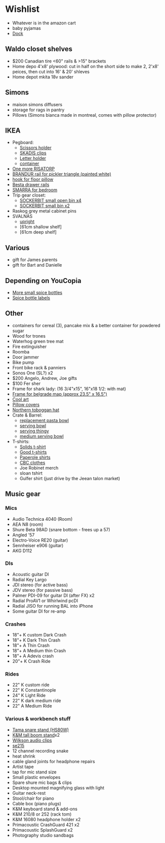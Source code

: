 # Wishlist

- Whatever is in the amazon cart
- baby pyjamas
- [Dock](https://www.amazon.ca/gp/product/B07R754DBK?psc=1)

## Waldo closet shelves

- $200 Canadian tire <60" rails & >15" brackets
- Home depo 4'x8' plywood: cut in half on the short side to make 2, 2'x8' peices, then cut into 16' & 20' shleves
- Home depot mkita 18v sander

## Simons

- maison simons diffusers
- storage for rags in pantry
- Pillows (Simons bianca made in montreal, comes with pillow protector)

## IKEA

- Pegboard:
  - [Scissors holder](https://www.ikea.com/ca/en/p/skadis-tool-holder-gray-90335876/)
  - [SKADIS clips](https://www.ikea.com/ca/en/p/skadis-clip-white-00321614/)
  - [Letter holder](https://www.ikea.com/ca/en/p/skadis-letter-holder-white-40320815/)
  - [container](https://www.ikea.com/ca/en/p/skadis-container-white-20320798/)
- [One more RISATORP](https://www.ikea.com/ca/en/p/risatorp-wire-basket-white-90281618/)
- [BRANDUR rail for pickler triangle (painted white)](https://www.ikea.com/ca/en/p/brandur-rail-with-4-hooks-in-outdoor-black-10402624/)
- [hook for floor pillow](https://www.ikea.com/ca/en/p/bjaernum-hook-aluminum-40152591/)
- [Besta drawer rails](https://www.ikea.com/us/en/p/besta-drawer-runner-soft-closing-40348715/)
- [SMARRA for bedroom](https://www.ikea.com/ca/en/p/smarra-box-with-lid-natural-90348063/)
- Trip gear closet:
  - [SOCKERBIT small open bin x4](https://www.ikea.com/ca/en/p/sockerbit-box-white-50316182/)
  - [SOCKERBIT small bin x2](https://www.ikea.com/ca/en/p/sockerbit-box-with-lid-white-60316068/)
- Raskog grey metal cabinet pins
- SVALNÄS
  - [upright](https://www.ikea.com/ca/en/p/svalnaes-wall-upright-bamboo-10322849/)
  - [61cm shallow shelf]
  - [61cm deep shelf]

## Various

- gift for James parents
- gift for Bart and Danielle

## Depending on YouCopia

- [More small spice bottles](https://www.amazon.ca/Bekith-Straight-Airtight-Plastic-Smooth/dp/B07KPBYZ5V)
- [Spice bottle labels](https://www.amazon.ca/Talented-Kitchen/b?node=14338751011)

## Other

- containers for cereal (3), pancake mix & a better container for powdered sugar
- Wood for trones
- Waterhog green tree mat
- Fire extinguisher
- Roomba
- Door jammer
- Bike pump
- Front bike rack & panniers
- Sonos One (SL?) x2
- $200 Angelo, Andrew, Joe gifts
- $100 Fer sher
- Frame for shark lady: (16 3/4"x15", 16"x18 1/2: with mat)
- [Frame for belgrade map (approx 23.5" x 16.5")](https://www.arttoframe.com/23x15-Satin-White-Frame-picture-frame/FRBW26074?page_type=E)
- [Cool art](https://www.concealed-art.com/nes-art)
- [Pillow covers](https://deijistudios.com/collections/linen-duvet-sets)
- [Northern toboggan hat](https://northerntoboggan.com/products/toboggan-trucker-hat)
- Crate & Barrel:
  - [replacement pasta bowl](https://www.crateandbarrel.com/marin-matte-black-low-pasta-bowl/s467282)
  - [serving bowl](https://www.crateandbarrel.com/oven-to-table-serving-bowl-with-trivet/s441270)
  - [serving thingy](https://www.crateandbarrel.com/oven-to-table-two-part-dish-with-trivet/s244757)
  - [medium serving bowl](https://www.crateandbarrel.com/carson-medium-acacia-serving-bowl/s515602)
- T-shirts:
  - [Solids t-shirt](https://solids.bandcamp.com/merch)
  - [Good t-shirts](https://us.kowtowclothing.com/)
  - [Paperole shirts](https://www.paperole.com/)
  - [CBC clothes](https://retrokid.ca/collections/cbc-retro)
  - Joe Robinet merch
  - sloan tshirt
  - Gulfer shirt (just drive by the Jeean talon market)

## Music gear

### Mics

- Audio Technica 4040 (Room)
- AEA N8 (room)
- Shure Beta 98AD (snare bottom - frees up a 57)
- Angled '57
- Electro-Voice RE20 (guitar)
- Sennheiser e906 (guitar)
- AKG D112

### DIs

- Acoustic guitar DI
- Radial Key Largo
- JDI stereo (for active bass)
- JDV stereo (for passive bass)
- Palmer PDI-09 for guitar DI (after FX) x2
- Radial ProAV1 or Whirlwind pcDI
- Radial JISO for running BAL into iPhone
- Some guitar DI for re-amp

### Crashes

- 18"+ K custom Dark Crash
- 18"+ K Dark Thin Crash
- 18"+ A Thin Crash
- 18"+ A Medium thin Crash
- 18"+ A Adevis crash
- 20"+ K Crash Ride

### Rides

- 22" K custom ride
- 22" K Constantinople
- 24" K Light Ride
- 22" K dark medium ride
- 22" A Medium Ride

### Various & workbench stuff

- [Tama snare stand (HS80W)](https://www.timpano-percussion.com/us/pied-de-caisse-claire-tama-roadpro-hs80w.html?id=43102689)
- [K&M tall boom stand](http://www.economik.com/km/21021-black/)x2
- [Wilkson audio clips](https://www.soundonsound.com/reviews/wilkinson-audio-mic-clips)
- [se215](https://www.shure.com/en-US/products/earphones/se215)
- 12 channel recording snake
- heat shrink
- cable gland joints for headphone repairs
- Artist tape
- tap for mic stand size
- Small plastic envelopes
- Spare shure mic bags & clips
- Desktop mounted magnifying glass with light
- Guitar neck-rest
- Stool/chair for piano
- Cable box (piano plugs)
- K&M keyboard stand & add-ons
- K&M 210/8 or 252 (rack tom)
- K&M 16080 headphone holder x2
- Primacoustic CrashGuard 421 x2
- Primacoustic SplashGuard x2
- Photography studio sandbags
